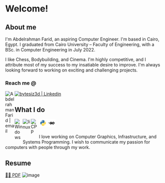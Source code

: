 # Welcome!
## About me
I'm Abdelrahman Farid, an aspiring Computer Engineer. I'm based in Cairo, Egypt. I graduated from Cairo University – Faculty of Engineering, with a BSc. in Computer Engineering in July 2022. 


I like Chess, Bodybuilding, and Cinema. I'm highly competitive, and I attribute most of my success to my insatiable desire to improve. I'm always looking forward to working on exciting and challenging projects.

### Reach me @

[<img align="left" alt="Abdelrahman Farid | email" width="30px" src="https://ssl.gstatic.com/ui/v1/icons/mail/images/favicon5.ico" />](mailto:abdelrahman.farid@gmail.com)
[<img alt="bytesiz3d | Linkedin" width="30px" src="https://static-exp1.licdn.com/sc/h/al2o9zrvru7aqj8e1x2rzsrca" />](https://www.linkedin.com/in/XL3/)

## What I do

[<img align="left" alt="Windows" width="26px" src="https://images-wixmp-ed30a86b8c4ca887773594c2.wixmp.com/i/2d83d34a-b844-4fda-8550-438365b03c70/d5cki5j-bc735099-7ef7-4389-8e7a-4e0151873a13.png/v1/fill/w_1121,h_1228,q_75,strp/new_windows_logo_vector_by_themonotm-d5cki5j.png?token=eyJ0eXAiOiJKV1QiLCJhbGciOiJIUzI1NiJ9.eyJpc3MiOiJ1cm46YXBwOjdlMGQxODg5ODIyNjQzNzNhNWYwZDQxNWVhMGQyNmUwIiwic3ViIjoidXJuOmFwcDo3ZTBkMTg4OTgyMjY0MzczYTVmMGQ0MTVlYTBkMjZlMCIsImF1ZCI6WyJ1cm46c2VydmljZTppbWFnZS5vcGVyYXRpb25zIl0sIm9iaiI6W1t7InBhdGgiOiIvaS8yZDgzZDM0YS1iODQ0LTRmZGEtODU1MC00MzgzNjViMDNjNzAvZDVja2k1ai1iYzczNTA5OS03ZWY3LTQzODktOGU3YS00ZTAxNTE4NzNhMTMucG5nIiwid2lkdGgiOiI8PTExMjEiLCJoZWlnaHQiOiI8PTEyMjgifV1dfQ.SA71t3h1hEx3l3XijiED-DWT--FnzNZYJ5e5MD3FK54" />]()
[<img align="left" alt="linux" width="26px" src="https://upload.wikimedia.org/wikipedia/commons/a/af/Tux.png" />]()
[<img align="left" alt="CPP" width="26px" src="https://upload.wikimedia.org/wikipedia/commons/thumb/1/18/ISO_C%2B%2B_Logo.svg/800px-ISO_C%2B%2B_Logo.svg.png" />]()
[<img align="left" alt="python" width="26px" src="https://raw.githubusercontent.com/github/explore/80688e429a7d4ef2fca1e82350fe8e3517d3494d/topics/python/python.png" />]()
[<img align="left" alt="golang" width="26px" src="https://raw.githubusercontent.com/github/explore/main/topics/go/go.png" />]()

</br></br>

I love working on Computer Graphics, Infrastructure, and Systems Programming. I wish to communicate my passion for computers with people through my work.

## Resume
[🔗📝 PDF](https://github.com/bytesiz3d/bytesiz3d/files/12546644/Abdelrahman-Farid.pdf)
![image](https://github.com/bytesiz3d/bytesiz3d/assets/44498156/13985dd2-6968-4213-badb-328d67e9f13f)


